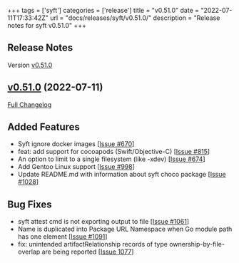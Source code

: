 +++
tags = ['syft']
categories = ['release']
title = "v0.51.0"
date = "2022-07-11T17:33:42Z"
url = "docs/releases/syft/v0.51.0/"
description = "Release notes for syft v0.51.0"
+++

## Release Notes

Version [v0.51.0](https://github.com/anchore/syft/releases/tag/v0.51.0)

## [v0.51.0](https://github.com/anchore/syft/tree/v0.51.0) (2022-07-11)

[Full Changelog](https://github.com/anchore/syft/compare/v0.50.0...v0.51.0)

## Added Features

- Syft ignore docker images [[Issue #670](https://github.com/anchore/syft/issues/670)]
- feat: add support for cocoapods (Swift/Objective-C) [[Issue #815](https://github.com/anchore/grype/issues/815)]
- An option to limit to a single filesystem (like -xdev) [[Issue #674](https://github.com/anchore/syft/issues/674)]
- Add Gentoo Linux support [[Issue #998](https://github.com/anchore/syft/issues/998)]
- Update README.md with information about syft choco package [[Issue #1028](https://github.com/anchore/syft/issues/1028)]

## Bug Fixes

- syft attest cmd is not exporting output to file [[Issue #1061](https://github.com/anchore/syft/issues/1061)]
- Name is duplicated into Package URL Namespace when Go module path has one element [[Issue #1091](https://github.com/anchore/syft/issues/1091)]
- fix: unintended artifactRelationship records of type ownership-by-file-overlap are being reported [[Issue 1077](https://github.com/anchore/syft/issues/1077)]
